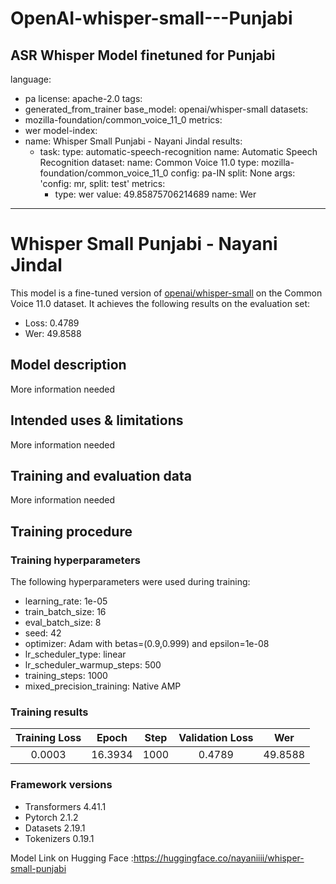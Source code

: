 # OpenAI-whisper-small---Punjabi
ASR Whisper Model finetuned for Punjabi 
---
language:
- pa
license: apache-2.0
tags:
- generated_from_trainer
base_model: openai/whisper-small
datasets:
- mozilla-foundation/common_voice_11_0
metrics:
- wer
model-index:
- name: Whisper Small Punjabi - Nayani Jindal
  results:
  - task:
      type: automatic-speech-recognition
      name: Automatic Speech Recognition
    dataset:
      name: Common Voice 11.0
      type: mozilla-foundation/common_voice_11_0
      config: pa-IN
      split: None
      args: 'config: mr, split: test'
    metrics:
    - type: wer
      value: 49.85875706214689
      name: Wer
---

<!-- This model card has been generated automatically according to the information the Trainer had access to. You
should probably proofread and complete it, then remove this comment. -->

# Whisper Small Punjabi - Nayani Jindal

This model is a fine-tuned version of [openai/whisper-small](https://huggingface.co/openai/whisper-small) on the Common Voice 11.0 dataset.
It achieves the following results on the evaluation set:
- Loss: 0.4789
- Wer: 49.8588

## Model description

More information needed

## Intended uses & limitations

More information needed

## Training and evaluation data

More information needed

## Training procedure

### Training hyperparameters

The following hyperparameters were used during training:
- learning_rate: 1e-05
- train_batch_size: 16
- eval_batch_size: 8
- seed: 42
- optimizer: Adam with betas=(0.9,0.999) and epsilon=1e-08
- lr_scheduler_type: linear
- lr_scheduler_warmup_steps: 500
- training_steps: 1000
- mixed_precision_training: Native AMP

### Training results

| Training Loss | Epoch   | Step | Validation Loss | Wer     |
|:-------------:|:-------:|:----:|:---------------:|:-------:|
| 0.0003        | 16.3934 | 1000 | 0.4789          | 49.8588 |


### Framework versions

- Transformers 4.41.1
- Pytorch 2.1.2
- Datasets 2.19.1
- Tokenizers 0.19.1


Model Link on Hugging Face :https://huggingface.co/nayaniiii/whisper-small-punjabi
